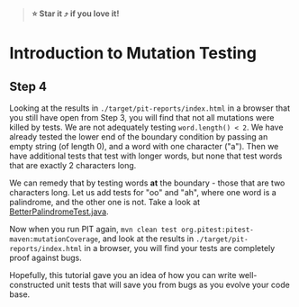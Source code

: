> **:star: Star it :arrow_heading_up: if you love it!**

# Introduction to Mutation Testing

## Step 4

Looking at the results in `./target/pit-reports/index.html` in a browser that you still have open from Step 3, you will find that not all mutations were killed by tests. We are not adequately testing `word.length() < 2`. We have already tested the lower end of the boundary condition by passing an empty string (of length 0), and a word with one character ("a"). Then we have additional tests that test with longer words, but none that  test words that are exactly 2 characters long.

We can remedy that by testing words **at** the boundary - those that are two characters long. Let us add tests for "oo" and "ah", where one word is a palindrome, and the other one is not. Take a look at [BetterPalindromeTest.java](https://github.com/sualeh/introduction-to-mutation-testing/blob/step4/src/test/java/us/fatehi/palindrome/BetterPalindromeTest.java).

Now when you run PIT again, `mvn clean test org.pitest:pitest-maven:mutationCoverage`, and look at the results in `./target/pit-reports/index.html` in a browser, you will find your tests are completely proof against bugs. 

Hopefully, this tutorial gave you an idea of how you can write well-constructed unit tests that will save you from bugs as you evolve your code base.
